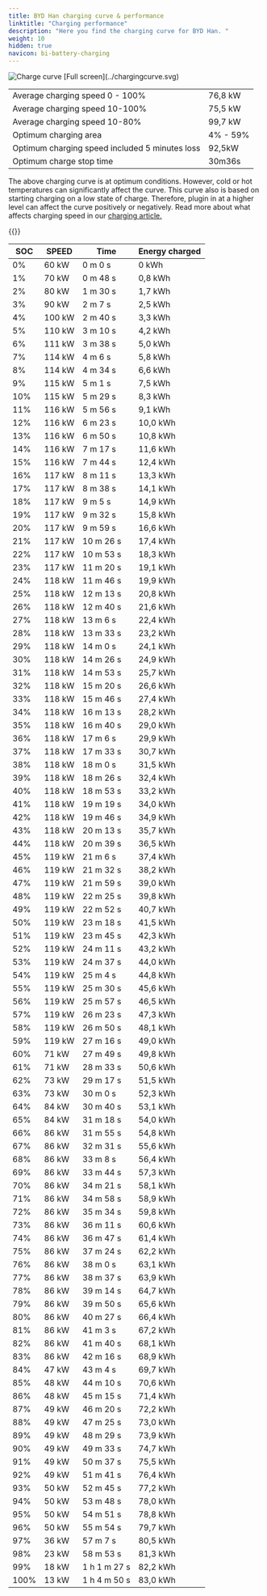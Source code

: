 ```yaml
---
title: BYD Han charging curve & performance
linktitle: "Charging performance"
description: "Here you find the charging curve for BYD Han. "
weight: 10
hidden: true
navicon: bi-battery-charging
---
```

<!-- markdownlint-disable MD033 -->
<img src="../chargingcurve.svg" alt="Charge curve" class="img-fluid">
[Full screen](../chargingcurve.svg)

<table class="table">
<tbody>
<tr>
<td>Average charging speed 0 - 100% </td><td>76,8 kW</td>
</tr>
<tr>
<td>Average charging speed 10-100% </td><td>75,5 kW</td>
</tr>
<tr>
<td>Average charging speed 10-80% </td><td>99,7 kW</td>
</tr>
<tr>
<td>Optimum charging area</td><td>4% - 59%</td>
</tr>
<tr>
</tr>
<td>Optimum charging speed included 5 minutes loss</td><td>92,5kW</td>
<tr>
<td>Optimum charge stop time </td><td>30m36s</td>
</tr>
</tbody>
</table>


The above charging curve is at optimum conditions. However, cold or hot temperatures can significantly affect the curve. This curve also is based on starting charging on a low state of charge. Therefore, plugin in at a higher level can affect the curve positively or negatively. Read more about what affects charging speed in our [charging article.](../../../../../technology/battery/charging/) 


{{<evkxdisplayaddarticle />}}
<table class="table">
<thead>
<tr><th>SOC</th><th>SPEED</th><th>Time</th><th>Energy charged</th></tr>
</thead>
<tbody>
<tr>
<td>0%</td><td>60 kW</td><td> 0 m 0 s </td><td>0 kWh </td>
</tr>
<tr>
<td>1%</td><td>70 kW</td><td> 0 m 48 s </td><td>0,8 kWh </td>
</tr>
<tr>
<td>2%</td><td>80 kW</td><td> 1 m 30 s </td><td>1,7 kWh </td>
</tr>
<tr>
<td>3%</td><td>90 kW</td><td> 2 m 7 s </td><td>2,5 kWh </td>
</tr>
<tr>
<td>4%</td><td>100 kW</td><td> 2 m 40 s </td><td>3,3 kWh </td>
</tr>
<tr>
<td>5%</td><td>110 kW</td><td> 3 m 10 s </td><td>4,2 kWh </td>
</tr>
<tr>
<td>6%</td><td>111 kW</td><td> 3 m 38 s </td><td>5,0 kWh </td>
</tr>
<tr>
<td>7%</td><td>114 kW</td><td> 4 m 6 s </td><td>5,8 kWh </td>
</tr>
<tr>
<td>8%</td><td>114 kW</td><td> 4 m 34 s </td><td>6,6 kWh </td>
</tr>
<tr>
<td>9%</td><td>115 kW</td><td> 5 m 1 s </td><td>7,5 kWh </td>
</tr>
<tr>
<td>10%</td><td>115 kW</td><td> 5 m 29 s </td><td>8,3 kWh </td>
</tr>
<tr>
<td>11%</td><td>116 kW</td><td> 5 m 56 s </td><td>9,1 kWh </td>
</tr>
<tr>
<td>12%</td><td>116 kW</td><td> 6 m 23 s </td><td>10,0 kWh </td>
</tr>
<tr>
<td>13%</td><td>116 kW</td><td> 6 m 50 s </td><td>10,8 kWh </td>
</tr>
<tr>
<td>14%</td><td>116 kW</td><td> 7 m 17 s </td><td>11,6 kWh </td>
</tr>
<tr>
<td>15%</td><td>116 kW</td><td> 7 m 44 s </td><td>12,4 kWh </td>
</tr>
<tr>
<td>16%</td><td>117 kW</td><td> 8 m 11 s </td><td>13,3 kWh </td>
</tr>
<tr>
<td>17%</td><td>117 kW</td><td> 8 m 38 s </td><td>14,1 kWh </td>
</tr>
<tr>
<td>18%</td><td>117 kW</td><td> 9 m 5 s </td><td>14,9 kWh </td>
</tr>
<tr>
<td>19%</td><td>117 kW</td><td> 9 m 32 s </td><td>15,8 kWh </td>
</tr>
<tr>
<td>20%</td><td>117 kW</td><td> 9 m 59 s </td><td>16,6 kWh </td>
</tr>
<tr>
<td>21%</td><td>117 kW</td><td> 10 m 26 s </td><td>17,4 kWh </td>
</tr>
<tr>
<td>22%</td><td>117 kW</td><td> 10 m 53 s </td><td>18,3 kWh </td>
</tr>
<tr>
<td>23%</td><td>117 kW</td><td> 11 m 20 s </td><td>19,1 kWh </td>
</tr>
<tr>
<td>24%</td><td>118 kW</td><td> 11 m 46 s </td><td>19,9 kWh </td>
</tr>
<tr>
<td>25%</td><td>118 kW</td><td> 12 m 13 s </td><td>20,8 kWh </td>
</tr>
<tr>
<td>26%</td><td>118 kW</td><td> 12 m 40 s </td><td>21,6 kWh </td>
</tr>
<tr>
<td>27%</td><td>118 kW</td><td> 13 m 6 s </td><td>22,4 kWh </td>
</tr>
<tr>
<td>28%</td><td>118 kW</td><td> 13 m 33 s </td><td>23,2 kWh </td>
</tr>
<tr>
<td>29%</td><td>118 kW</td><td> 14 m 0 s </td><td>24,1 kWh </td>
</tr>
<tr>
<td>30%</td><td>118 kW</td><td> 14 m 26 s </td><td>24,9 kWh </td>
</tr>
<tr>
<td>31%</td><td>118 kW</td><td> 14 m 53 s </td><td>25,7 kWh </td>
</tr>
<tr>
<td>32%</td><td>118 kW</td><td> 15 m 20 s </td><td>26,6 kWh </td>
</tr>
<tr>
<td>33%</td><td>118 kW</td><td> 15 m 46 s </td><td>27,4 kWh </td>
</tr>
<tr>
<td>34%</td><td>118 kW</td><td> 16 m 13 s </td><td>28,2 kWh </td>
</tr>
<tr>
<td>35%</td><td>118 kW</td><td> 16 m 40 s </td><td>29,0 kWh </td>
</tr>
<tr>
<td>36%</td><td>118 kW</td><td> 17 m 6 s </td><td>29,9 kWh </td>
</tr>
<tr>
<td>37%</td><td>118 kW</td><td> 17 m 33 s </td><td>30,7 kWh </td>
</tr>
<tr>
<td>38%</td><td>118 kW</td><td> 18 m 0 s </td><td>31,5 kWh </td>
</tr>
<tr>
<td>39%</td><td>118 kW</td><td> 18 m 26 s </td><td>32,4 kWh </td>
</tr>
<tr>
<td>40%</td><td>118 kW</td><td> 18 m 53 s </td><td>33,2 kWh </td>
</tr>
<tr>
<td>41%</td><td>118 kW</td><td> 19 m 19 s </td><td>34,0 kWh </td>
</tr>
<tr>
<td>42%</td><td>118 kW</td><td> 19 m 46 s </td><td>34,9 kWh </td>
</tr>
<tr>
<td>43%</td><td>118 kW</td><td> 20 m 13 s </td><td>35,7 kWh </td>
</tr>
<tr>
<td>44%</td><td>118 kW</td><td> 20 m 39 s </td><td>36,5 kWh </td>
</tr>
<tr>
<td>45%</td><td>119 kW</td><td> 21 m 6 s </td><td>37,4 kWh </td>
</tr>
<tr>
<td>46%</td><td>119 kW</td><td> 21 m 32 s </td><td>38,2 kWh </td>
</tr>
<tr>
<td>47%</td><td>119 kW</td><td> 21 m 59 s </td><td>39,0 kWh </td>
</tr>
<tr>
<td>48%</td><td>119 kW</td><td> 22 m 25 s </td><td>39,8 kWh </td>
</tr>
<tr>
<td>49%</td><td>119 kW</td><td> 22 m 52 s </td><td>40,7 kWh </td>
</tr>
<tr>
<td>50%</td><td>119 kW</td><td> 23 m 18 s </td><td>41,5 kWh </td>
</tr>
<tr>
<td>51%</td><td>119 kW</td><td> 23 m 45 s </td><td>42,3 kWh </td>
</tr>
<tr>
<td>52%</td><td>119 kW</td><td> 24 m 11 s </td><td>43,2 kWh </td>
</tr>
<tr>
<td>53%</td><td>119 kW</td><td> 24 m 37 s </td><td>44,0 kWh </td>
</tr>
<tr>
<td>54%</td><td>119 kW</td><td> 25 m 4 s </td><td>44,8 kWh </td>
</tr>
<tr>
<td>55%</td><td>119 kW</td><td> 25 m 30 s </td><td>45,6 kWh </td>
</tr>
<tr>
<td>56%</td><td>119 kW</td><td> 25 m 57 s </td><td>46,5 kWh </td>
</tr>
<tr>
<td>57%</td><td>119 kW</td><td> 26 m 23 s </td><td>47,3 kWh </td>
</tr>
<tr>
<td>58%</td><td>119 kW</td><td> 26 m 50 s </td><td>48,1 kWh </td>
</tr>
<tr>
<td>59%</td><td>119 kW</td><td> 27 m 16 s </td><td>49,0 kWh </td>
</tr>
<tr>
<td>60%</td><td>71 kW</td><td> 27 m 49 s </td><td>49,8 kWh </td>
</tr>
<tr>
<td>61%</td><td>71 kW</td><td> 28 m 33 s </td><td>50,6 kWh </td>
</tr>
<tr>
<td>62%</td><td>73 kW</td><td> 29 m 17 s </td><td>51,5 kWh </td>
</tr>
<tr>
<td>63%</td><td>73 kW</td><td> 30 m 0 s </td><td>52,3 kWh </td>
</tr>
<tr>
<td>64%</td><td>84 kW</td><td> 30 m 40 s </td><td>53,1 kWh </td>
</tr>
<tr>
<td>65%</td><td>84 kW</td><td> 31 m 18 s </td><td>54,0 kWh </td>
</tr>
<tr>
<td>66%</td><td>86 kW</td><td> 31 m 55 s </td><td>54,8 kWh </td>
</tr>
<tr>
<td>67%</td><td>86 kW</td><td> 32 m 31 s </td><td>55,6 kWh </td>
</tr>
<tr>
<td>68%</td><td>86 kW</td><td> 33 m 8 s </td><td>56,4 kWh </td>
</tr>
<tr>
<td>69%</td><td>86 kW</td><td> 33 m 44 s </td><td>57,3 kWh </td>
</tr>
<tr>
<td>70%</td><td>86 kW</td><td> 34 m 21 s </td><td>58,1 kWh </td>
</tr>
<tr>
<td>71%</td><td>86 kW</td><td> 34 m 58 s </td><td>58,9 kWh </td>
</tr>
<tr>
<td>72%</td><td>86 kW</td><td> 35 m 34 s </td><td>59,8 kWh </td>
</tr>
<tr>
<td>73%</td><td>86 kW</td><td> 36 m 11 s </td><td>60,6 kWh </td>
</tr>
<tr>
<td>74%</td><td>86 kW</td><td> 36 m 47 s </td><td>61,4 kWh </td>
</tr>
<tr>
<td>75%</td><td>86 kW</td><td> 37 m 24 s </td><td>62,2 kWh </td>
</tr>
<tr>
<td>76%</td><td>86 kW</td><td> 38 m 0 s </td><td>63,1 kWh </td>
</tr>
<tr>
<td>77%</td><td>86 kW</td><td> 38 m 37 s </td><td>63,9 kWh </td>
</tr>
<tr>
<td>78%</td><td>86 kW</td><td> 39 m 14 s </td><td>64,7 kWh </td>
</tr>
<tr>
<td>79%</td><td>86 kW</td><td> 39 m 50 s </td><td>65,6 kWh </td>
</tr>
<tr>
<td>80%</td><td>86 kW</td><td> 40 m 27 s </td><td>66,4 kWh </td>
</tr>
<tr>
<td>81%</td><td>86 kW</td><td> 41 m 3 s </td><td>67,2 kWh </td>
</tr>
<tr>
<td>82%</td><td>86 kW</td><td> 41 m 40 s </td><td>68,1 kWh </td>
</tr>
<tr>
<td>83%</td><td>86 kW</td><td> 42 m 16 s </td><td>68,9 kWh </td>
</tr>
<tr>
<td>84%</td><td>47 kW</td><td> 43 m 4 s </td><td>69,7 kWh </td>
</tr>
<tr>
<td>85%</td><td>48 kW</td><td> 44 m 10 s </td><td>70,6 kWh </td>
</tr>
<tr>
<td>86%</td><td>48 kW</td><td> 45 m 15 s </td><td>71,4 kWh </td>
</tr>
<tr>
<td>87%</td><td>49 kW</td><td> 46 m 20 s </td><td>72,2 kWh </td>
</tr>
<tr>
<td>88%</td><td>49 kW</td><td> 47 m 25 s </td><td>73,0 kWh </td>
</tr>
<tr>
<td>89%</td><td>49 kW</td><td> 48 m 29 s </td><td>73,9 kWh </td>
</tr>
<tr>
<td>90%</td><td>49 kW</td><td> 49 m 33 s </td><td>74,7 kWh </td>
</tr>
<tr>
<td>91%</td><td>49 kW</td><td> 50 m 37 s </td><td>75,5 kWh </td>
</tr>
<tr>
<td>92%</td><td>49 kW</td><td> 51 m 41 s </td><td>76,4 kWh </td>
</tr>
<tr>
<td>93%</td><td>50 kW</td><td> 52 m 45 s </td><td>77,2 kWh </td>
</tr>
<tr>
<td>94%</td><td>50 kW</td><td> 53 m 48 s </td><td>78,0 kWh </td>
</tr>
<tr>
<td>95%</td><td>50 kW</td><td> 54 m 51 s </td><td>78,8 kWh </td>
</tr>
<tr>
<td>96%</td><td>50 kW</td><td> 55 m 54 s </td><td>79,7 kWh </td>
</tr>
<tr>
<td>97%</td><td>36 kW</td><td> 57 m 7 s </td><td>80,5 kWh </td>
</tr>
<tr>
<td>98%</td><td>23 kW</td><td> 58 m 53 s </td><td>81,3 kWh </td>
</tr>
<tr>
<td>99%</td><td>18 kW</td><td>1 h 1 m 27 s </td><td>82,2 kWh </td>
</tr>
<tr>
<td>100%</td><td>13 kW</td><td>1 h 4 m 50 s </td><td>83,0 kWh </td>
</tr>
</tbody>
</table>
